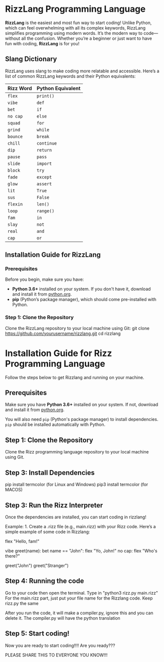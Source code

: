 # RizzLang Programming Language

**RizzLang** is the easiest and most fun way to start coding! Unlike Python, which can feel overwhelming with all its complex keywords, RizzLang simplifies programming using modern words. It’s the modern way to code—without all the confusion. Whether you’re a beginner or just want to have fun with coding, **RizzLang** is for you!

## Slang Dictionary

RizzLang uses slang to make coding more relatable and accessible. Here’s a list of common RizzLang keywords and their Python equivalents:

| **Rizz Word** | **Python Equivalent** |
| ------------- | --------------------- |
| `flex`        | `print()`             |
| `vibe`        | `def`                 |
| `bet`         | `if`                  |
| `no cap`      | `else`                |
| `squad`       | `for`                 |
| `grind`       | `while`               |
| `bounce`      | `break`               |
| `chill`       | `continue`            |
| `dip`         | `return`              |
| `pause`       | `pass`                |
| `slide`       | `import`              |
| `block`       | `try`                 |
| `fade`        | `except`              |
| `glow`        | `assert`              |
| `lit`         | `True`                |
| `sus`         | `False`               |
| `flexin`      | `len()`               |
| `loop`        | `range()`             |
| `fam`         | `in`                  |
| `slay`        | `not`                 |
| `real`        | `and`                 |
| `cap`         | `or`                  |

## Installation Guide for RizzLang

### Prerequisites

Before you begin, make sure you have:

- **Python 3.6+** installed on your system. If you don't have it, download and install it from [python.org](https://www.python.org/downloads/).
- **pip** (Python’s package manager), which should come pre-installed with Python.

### Step 1: Clone the Repository

Clone the RizzLang repository to your local machine using Git:
git clone https://github.com/yourusername/rizzlang.git
cd rizzlang
# Installation Guide for Rizz Programming Language

Follow the steps below to get Rizzlang and running on your machine.

## Prerequisites

Make sure you have **Python 3.6+** installed on your system. If not, download and install it from [python.org](https://www.python.org/downloads/).

You will also need `pip` (Python's package manager) to install dependencies. `pip` should be installed automatically with Python.

## Step 1: Clone the Repository

Clone the Rizz programming language repository to your local machine using Git.

## Step 3: Install Dependencies
pip install termcolor (for Linux and Windows)
pip3 install termcolor (for MACOS)

## Step 3: Run the Rizz Interpreter

Once the dependencies are installed, you can start coding in rizzlang!

Example:
	1. Create a .rizz file (e.g., main.rizz) with your Rizz code. Here’s a simple example of some code in Rizzlang:

flex "Hello, fam!"

vibe greet(name):
    bet name == "John":
        flex "Yo, John!"
    no cap:
        flex "Who's there?"

greet("John")
greet("Stranger")

## Step 4: Running the code

Go to your code then open the terminal. Type in "python3 rizz.py main.rizz"
For the main.rizz part, just put your file name for the Rizzlang code.
Keep rizz.py the same

After you run the code, it will make a compiler.py, ignore this and you can delete it. The compiler.py will have the python translation 

## Step 5: Start coding!

Now you are ready to start coding!!!! Are you ready???

PLEASE SHARE THIS TO EVERYONE YOU KNOW!!!
